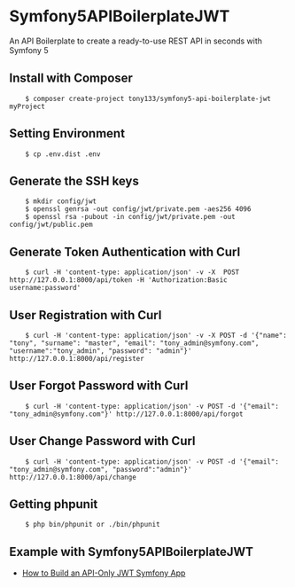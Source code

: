 # Symfony5APIBoilerplateJWT

An API Boilerplate to create a ready-to-use REST API in seconds with Symfony 5

## Install with Composer

```
    $ composer create-project tony133/symfony5-api-boilerplate-jwt myProject
```

## Setting Environment

```
    $ cp .env.dist .env
```

## Generate the SSH keys

```
	$ mkdir config/jwt
	$ openssl genrsa -out config/jwt/private.pem -aes256 4096
	$ openssl rsa -pubout -in config/jwt/private.pem -out config/jwt/public.pem
```

## Generate Token Authentication with Curl

```
	$ curl -H 'content-type: application/json' -v -X  POST http://127.0.0.1:8000/api/token -H 'Authorization:Basic username:password'
```

## User Registration with Curl

```
 	$ curl -H 'content-type: application/json' -v -X POST -d '{"name": "tony", "surname": "master", "email": "tony_admin@symfony.com", "username":"tony_admin", "password": "admin"}' http://127.0.0.1:8000/api/register
```

## User Forgot Password with Curl

```
	$ curl -H 'content-type: application/json' -v POST -d '{"email": "tony_admin@symfony.com"}' http://127.0.0.1:8000/api/forgot
```

## User Change Password with Curl

```
	$ curl -H 'content-type: application/json' -v POST -d '{"email": "tony_admin@symfony.com", "password":"admin"}' http://127.0.0.1:8000/api/change
```

## Getting phpunit

```
    $ php bin/phpunit or ./bin/phpunit
```

## Example with Symfony5APIBoilerplateJWT

- [How to Build an API-Only JWT Symfony App](https://github.com/Tony133/Symfony5APIBoilerplateJWTBook)
